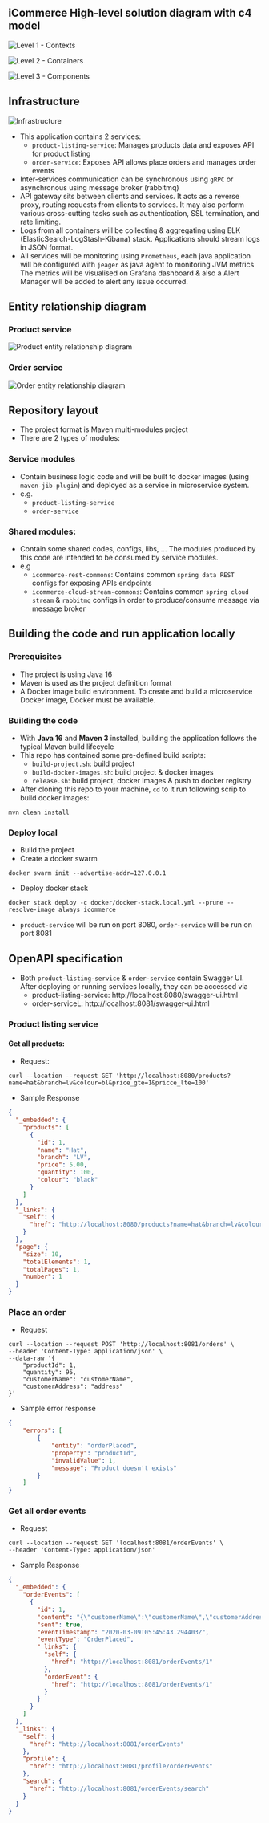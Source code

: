 ## iCommerce High-level solution diagram with c4 model

![Level 1 - Contexts](images/c4.lv1.png "High-level solution diagram")

![Level 2 - Containers](images/c4.lv2.png "High-level solution diagram")

![Level 3 - Components](images/c4.lv3.png "High-level solution diagram")

## Infrastructure
![Infrastructure](images/infra.png "High-level solution diagram")

- This application contains 2 services:
  + `product-listing-service`: Manages products data and exposes API for product listing
  + `order-service`: Exposes API allows place orders and manages order events
- Inter-services communication can be synchronous using `gRPC` or asynchronous using message broker (rabbitmq)
- API gateway sits between clients and services. It acts as a reverse proxy, routing requests from clients to services.
  It may also perform various cross-cutting tasks such as authentication, SSL termination, and rate limiting.
- Logs from all containers will be collecting & aggregating using ELK (ElasticSearch-LogStash-Kibana) stack. 
  Applications should stream logs in JSON format.
- All services will be monitoring using `Prometheus`, each java application will be configured with `jeager` as java agent to monitoring JVM metrics
The metrics will be visualised on Grafana dashboard & also a Alert Manager will be added to alert any issue occurred.

## Entity relationship diagram
### Product service
![Product entity relationship diagram](images/product-table.png "Product entity relationship diagram")
### Order service
![Order entity relationship diagram](images/order-table.png "Order entity relationship diagram")

## Repository layout
- The project format is Maven multi-modules project
- There are 2 types of modules:

### Service modules 
- Contain business logic code and will be built to docker images (using `maven-jib-plugin`) and deployed as a service in microservice system. 
- e.g.
  + `product-listing-service`
  + `order-service`

### Shared modules: 
- Contain some shared codes, configs, libs, ... The modules produced by this code are intended to be consumed by service modules. 
- e.g
  + `icommerce-rest-commons`: Contains common `spring data REST` configs for exposing APIs endpoints
  + `icommerce-cloud-stream-commons`: Contains common `spring cloud stream` & `rabbitmq` configs in order to produce/consume message via message broker

## Building the code and run application locally
### Prerequisites
- The project is using Java 16
- Maven is used as the project definition format
- A Docker image build environment. To create and build a microservice Docker image, Docker must be available.

### Building the code
- With **Java 16** and **Maven 3** installed, building the application follows the typical Maven build lifecycle
- This repo has contained some pre-defined build scripts:
  + `build-project.sh`: build project
  + `build-docker-images.sh`: build project & docker images
  + `release.sh`: build project, docker images & push to docker registry
- After cloning this repo to your machine, `cd` to it run following scrip to build docker images:
```shell script
mvn clean install
```

### Deploy local
- Build the project
- Create a docker swarm
```shell script
docker swarm init --advertise-addr=127.0.0.1
```
- Deploy docker stack
```shell script
docker stack deploy -c docker/docker-stack.local.yml --prune --resolve-image always icommerce
```

- `product-service` will be run on port 8080, `order-service` will be run on port 8081 

## OpenAPI specification
- Both `product-listing-service` & `order-service` contain Swagger UI. After deploying or running services locally, they can be accessed via
  - product-listing-service: http://localhost:8080/swagger-ui.html
  - order-serviceL: http://localhost:8081/swagger-ui.html

### Product listing service
#### Get all products:
- Request:
```shell script
curl --location --request GET 'http://localhost:8080/products?name=hat&branch=lv&colour=bl&price_gte=1&pricce_lte=100'
```
- Sample Response
```json
{
  "_embedded": {
    "products": [
      {
        "id": 1,
        "name": "Hat",
        "branch": "LV",
        "price": 5.00,
        "quantity": 100,
        "colour": "black"
      }
    ]
  },
  "_links": {
    "self": {
      "href": "http://localhost:8080/products?name=hat&branch=lv&colour=bl&price_gte=1&pricce_lte=100&page=1&size=10"
    }
  },
  "page": {
    "size": 10,
    "totalElements": 1,
    "totalPages": 1,
    "number": 1
  }
}
```

### Place an order
- Request
```shell script
curl --location --request POST 'http://localhost:8081/orders' \
--header 'Content-Type: application/json' \
--data-raw '{
	"productId": 1,
	"quantity": 95,
	"customerName": "customerName",
	"customerAddress": "address"
}'
```

- Sample error response
```json
{
    "errors": [
        {
            "entity": "orderPlaced",
            "property": "productId",
            "invalidValue": 1,
            "message": "Product doesn't exists"
        }
    ]
}
```
### Get all order events
- Request
```shell script
curl --location --request GET 'localhost:8081/orderEvents' \
--header 'Content-Type: application/json'
```
- Sample Response
```json
{
  "_embedded": {
    "orderEvents": [
      {
        "id": 1,
        "content": "{\"customerName\":\"customerName\",\"customerAddress\":\"address\",\"productId\":1,\"quantity\":95,\"type\":\"OrderPlaced\"}",
        "sent": true,
        "eventTimestamp": "2020-03-09T05:45:43.294403Z",
        "eventType": "OrderPlaced",
        "_links": {
          "self": {
            "href": "http://localhost:8081/orderEvents/1"
          },
          "orderEvent": {
            "href": "http://localhost:8081/orderEvents/1"
          }
        }
      }
    ]
  },
  "_links": {
    "self": {
      "href": "http://localhost:8081/orderEvents"
    },
    "profile": {
      "href": "http://localhost:8081/profile/orderEvents"
    },
    "search": {
      "href": "http://localhost:8081/orderEvents/search"
    }
  }
}
```
 
